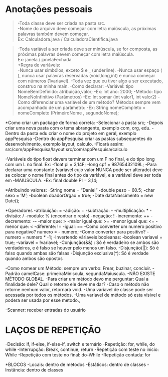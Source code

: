 <h1>Anotações pessoais</h1>

>-Toda classe deve ser criada na pasta src. </br>
>-Nome do arquivo deve começar com letra maiúscula, as próximas palavras também devem começar. </br>
>Ex: Calculadora.java / CalculadoraCientifica.java</br>

>-Toda variável a ser criada deve ser minúscula, se for composta, as próximas palavras devem começar com letra maiúscula. </br> 
Ex: janela / janelaFechada </br>
+Regra de variáveis: </br>
-Nunca usar simbólos, exceto $ e _ (underline). 
-Nunca usar espaço ( ), nunca usar palavras reservadas (void,long,int) e nunca começar com números (1variavel).
-Toda vez que eu tiver algo a ser executado, construo na minha main. 
-Como declarar:
-Variável: tipo NomeBemDefinido: atribuição,valor;
-Ex: Int ano: 2000;
-Método: tipo NomeNoInfinitivo (Parâmetros)
-Ex: Int somar (int valor1, int valor2)
-Como diferenciar uma variável de um método? Métodos sempre vem acompanhado de um parâmetro: 
-Ex: String nomeCompleto = nomeCompleto (PrimeiroNome , segundoNome);

*Como criar um package de forma correta:
-Selecionar a pasta src;
-Depois criar uma nova pasta com o tema abrangente, exemplo com, org, edu.
-Dentro da pasta edu criar o nome do projeto em geral, exemplo appPesquisa
-Dentro do appPesquisa criar as pastas subsequentes do desenvolvimento, exemplo layout, calculo.
-Ficará assim: src/com/appPesquisa/layout
              src/com/appPesquisa/calculo

-Variáveis do tipo float devem terminar com um F no final, e do tipo long com um L no final. Ex:
-float pi = 3,14F;
-long cpf = 98765432109L;
-Para declarar uma constante (variável cujo valor NUNCA pode ser alterado) deve se colocar o nome final antes do tipo da variável, e a variável deve ser toda em -MAIÚSCULA. 
-Ex: final double PI = 3,14;

*Atribuindo valores:
-String nome = “Daniel”
-double peso  = 60.5;
-char sexo = ‘M’;
-boolean doadorOrgao = true;
-Date dataNascimento = new Date();

*Operadores
-atribuição: =
-adição: +
-subtração: - 
-multiplicação: *
-divisão: /
-modulo: % (encontrar o resto)
-negação: !
-incremento: ++
-decremento: -- 
-maior que: >
-maior igual que: >=
-menor igual que: <=
-menor que: <
-diferente: !=
-igual: ==
-Como converter um numero positivo para negativo?
	numero =  - numero;
-Como converter para positivo?
-numero = numero * -1;
-Invertendo váriaveis booleanas:
-boolean variavel = true;
-variavel = !variavel;
-Conjunção(&&) : Só é verdadeiro se ambos são verdadeiros, e é falso se houver pelo menos um falso.
-Disjunção(||): Só é falso quando ambas são falsas
-Disjunção exclusiva(^): Só é verdade quando ambos são opostos


-Como nomear um Método: sempre um verbo: Frear, buzinar, concluir.
-Padrão camelCase: primeiraMiniscula, segundaMaiuscula.
-NÃO EXISTE MÉTODO GLOBAL.
-Para criar um método devo me perguntar: Qual a finalidade dele? Qual o retorno ele deve me dar?
-Caso o método não retorne nenhum valor, retornará void.
-Uma variavel de classe pode ser acessada por todos os métodos.
-Uma variavel de método só esta visivel e podera ser usada por esse metodo.,

-Scanner: receber entradas do usuário

<h1> LAÇOS DE REPETIÇÃO </h1>


-Decisão: if, if-else, if-else-if, switch e ternário
-Repetição: for, while, do while
-Interrupção: Break, continue, return
-Repetição com teste no inicio: While
-Repetição com teste no final: do-While
-Repetição contada: for

*BLOCOS
-Locais: dentro de métodos
-Estáticos: dentro de classes
-Instância: dentro de classes
